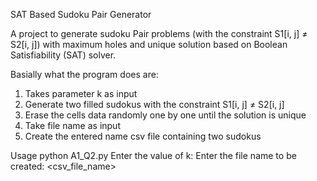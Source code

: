 SAT Based Sudoku Pair Generator 

A project to generate sudoku Pair problems (with the constraint S1[i, j] ≠ S2[i, j]) with maximum holes and unique solution based on Boolean Satisfiability (SAT) solver.

Basially what the program does are:
1. Takes parameter k as input
2. Generate two filled sudokus with the constraint S1[i, j] ≠ S2[i, j] 
3. Erase the cells data randomly one by one until the solution is unique
4. Take file name as input
5. Create the entered name csv file containing two sudokus 

Usage
python A1_Q2.py 
Enter the value of k: <number>
Enter the file name to be created: <csv_file_name>